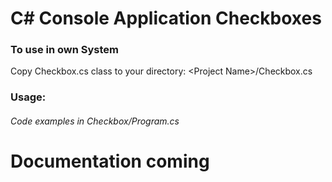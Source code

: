# C# Console Application Checkboxes


### To use in own System
Copy Checkbox.cs class to your directory: \<Project Name\>/Checkbox.cs

### Usage:
###### Code examples in Checkbox/Program.cs

# Documentation coming
